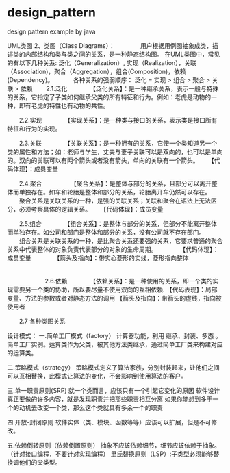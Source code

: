 # design_pattern
design pattern example by java

UML类图
2、类图（Class Diagrams）：
　　　　用户根据用例图抽象成类，描述类的内部结构和类与类之间的关系，是一种静态结构图。 在UML类图中，常见的有以下几种关系: 泛化（Generalization）,  实现（Realization），关联（Association)，聚合（Aggregation），组合(Composition)，依赖(Dependency)。
  　　　各种关系的强弱顺序： 泛化 = 实现 > 组合 > 聚合 > 关联 > 依赖
　　2.1.泛化
　　　　【泛化关系】：是一种继承关系，表示一般与特殊的关系，它指定了子类如何继承父类的所有特征和行为。例如：老虎是动物的一种，即有老虎的特性也有动物的共性。
　　　　

　　2.2.实现
　　　　【实现关系】：是一种类与接口的关系，表示类是接口所有特征和行为的实现。
　　　　　　

　　2.3.关联
 　　　　【关联关系】：是一种拥有的关系，它使一个类知道另一个类的属性和方法；如：老师与学生，丈夫与妻子关联可以是双向的，也可以是单向的。双向的关联可以有两个箭头或者没有箭头，单向的关联有一个箭头。
        　 【代码体现】：成员变量
　　　　　　

　　2.4.聚合　
　　　　【聚合关系】：是整体与部分的关系，且部分可以离开整体而单独存在。如车和轮胎是整体和部分的关系，轮胎离开车仍然可以存在。
        　　聚合关系是关联关系的一种，是强的关联关系；关联和聚合在语法上无法区分，必须考察具体的逻辑关系。
        　 【代码体现】：成员变量
　　　　  

　　2.5.组合
　　　　【组合关系】：是整体与部分的关系，但部分不能离开整体而单独存在。如公司和部门是整体和部分的关系，没有公司就不存在部门。
       　　组合关系是关联关系的一种，是比聚合关系还要强的关系，它要求普通的聚合关系中代表整体的对象负责代表部分的对象的生命周期。
　　　　【代码体现】：成员变量
　　　　【箭头及指向】：带实心菱形的实线，菱形指向整体
　　　　　　

　　　　
　　2.6.依赖　　
   　　【依赖关系】：是一种使用的关系，即一个类的实现需要另一个类的协助，所以要尽量不使用双向的互相依赖.
        【代码表现】：局部变量、方法的参数或者对静态方法的调用
        【箭头及指向】：带箭头的虚线，指向被使用者
　　　　

　　2.7 各种类图关系
　　　　



设计模式：
一.简单工厂模式（factory）
   计算器功能，利用 继承、封装、多态 。简单工厂实例。运算类作为父类，被其他方法类继承，通过简单工厂类来构建对应的运算类。

二.策略模式（strategy）
策略模式定义了算法家族，分别封装起来，让他们之间可以互相替换，此模式让算法的变化，不会影响到使用算法的客户。

三.单一职责原则(SRP)
就一个类而言，应该只有一个引起它变化的原因
软件设计真正要做的许多内容，就是发现职责并把那些职责相互分离 
如果你能想到多于一个的动机去改变一个类，那么这个类就具有多余一个的职责

四.开放-封闭原则
软件实体（类、模块、函数等等）应该可以扩展，但是不可修改。

五.依赖倒转原则（依赖倒置原则）
抽象不应该依赖细节，细节应该依赖于抽象。（针对接口编程，不要针对实现编程）
里氏替换原则（LSP）:子类型必须能够替换调他们的父类型。
